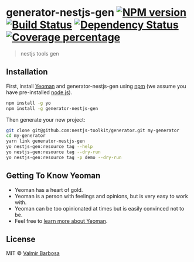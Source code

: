 # generator-nestjs-gen [![NPM version][npm-image]][npm-url] [![Build Status][travis-image]][travis-url] [![Dependency Status][daviddm-image]][daviddm-url] [![Coverage percentage][coveralls-image]][coveralls-url]
> nestjs tools gen

## Installation

First, install [Yeoman](http://yeoman.io) and generator-nestjs-gen using [npm](https://www.npmjs.com/) (we assume you have pre-installed [node.js](https://nodejs.org/)).

```bash
npm install -g yo
npm install -g generator-nestjs-gen
```

Then generate your new project:

```bash
git clone git@github.com:nestjs-toolkit/generator.git my-generator  
cd my-generator  
yarn link generator-nestjs-gen  
yo nestjs-gen:resource tag --help
yo nestjs-gen:resource tag --dry-run
yo nestjs-gen:resource tag -p demo --dry-run
```

## Getting To Know Yeoman

 * Yeoman has a heart of gold.
 * Yeoman is a person with feelings and opinions, but is very easy to work with.
 * Yeoman can be too opinionated at times but is easily convinced not to be.
 * Feel free to [learn more about Yeoman](http://yeoman.io/).
 

## License

MIT © [Valmir Barbosa]()


[npm-image]: https://badge.fury.io/js/generator-nestjs-gen.svg
[npm-url]: https://npmjs.org/package/generator-nestjs-gen
[travis-image]: https://travis-ci.com/@nestjs-toolkit/generator-nestjs-gen.svg?branch=master
[travis-url]: https://travis-ci.com/@nestjs-toolkit/generator-nestjs-gen
[daviddm-image]: https://david-dm.org/@nestjs-toolkit/generator-nestjs-gen.svg?theme=shields.io
[daviddm-url]: https://david-dm.org/@nestjs-toolkit/generator-nestjs-gen
[coveralls-image]: https://coveralls.io/repos/@nestjs-toolkit/generator-nestjs-gen/badge.svg
[coveralls-url]: https://coveralls.io/r/@nestjs-toolkit/generator-nestjs-gen
